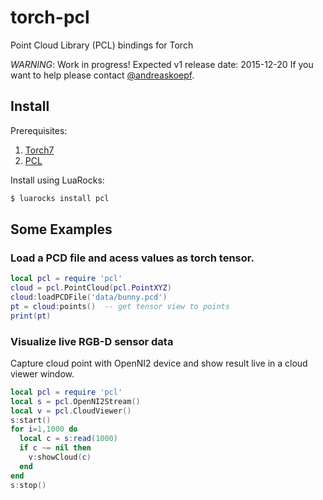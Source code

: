 # torch-pcl
Point Cloud Library (PCL) bindings for Torch

*WARNING*: Work in progress! Expected v1 release date: 2015-12-20
If you want to help please contact [@andreaskoepf](https://github.com/andreaskoepf).

## Install

Prerequisites:

1. [Torch7](http://torch.ch/docs/getting-started.html)
2. [PCL](http://pointclouds.org/downloads/linux.html)

Install using LuaRocks:

```bash
$ luarocks install pcl
```

## Some Examples

### Load a PCD file and acess values as torch tensor.

```lua
local pcl = require 'pcl'
cloud = pcl.PointCloud(pcl.PointXYZ)
cloud:loadPCDFile('data/bunny.pcd')
pt = cloud:points()  -- get tensor view to points
print(pt)
```

### Visualize live RGB-D sensor data 

Capture cloud point with OpenNI2 device and show result live in a cloud viewer window.

```lua
local pcl = require 'pcl'
local s = pcl.OpenNI2Stream()
local v = pcl.CloudViewer()
s:start()
for i=1,1000 do
  local c = s:read(1000)
  if c ~= nil then
    v:showCloud(c)
  end
end
s:stop()
```
